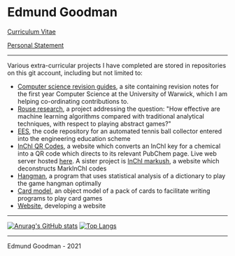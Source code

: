 # Edmund Goodman

[Curriculum Vitae](https://github.com/EdmundGoodman/EdmundGoodman/blob/master/edmundGoodmanCV.pdf)

[Personal Statement](https://github.com/EdmundGoodman/EdmundGoodman/blob/master/edmundGoodmanStatement.pdf)

***

Various extra-curricular projects I have completed are stored in repositories on this git account, including but not limited to:
   - [Computer science revision guides](https://github.com/arkamnite/dcs-notes.github.io), a site containing revision notes for the first year Computer Science at the University of Warwick, which I am helping co-ordinating contributions to.
   - [Rouse research](https://github.com/EdmundGoodman/rouse-research), a project addressing the question: "How effective are machine learning algorithms compared with traditional analytical techniques, with respect to playing abstract games?"
   - [EES](https://github.com/EdmundGoodman/EES), the code repository for an automated tennis ball collector entered into the engineering education scheme
   - [InChI QR Codes](https://github.com/EdmundGoodman/InChiQRCodes), a website which converts an InChI key for a chemical into a QR code which directs to its relevant PubChem page. Live web server hosted [here](http://www-rinchi.ch.cam.ac.uk/qrinchi/). A sister project is [InChI markush](https://github.com/EdmundGoodman/InChiMarkush), a website which deconstructs MarkInChI codes
   - [Hangman](https://github.com/EdmundGoodman/hangman-solver), a program that uses statistical analysis of a dictionary to play the game hangman optimally
   - [Card model](https://github.com/EdmundGoodman/cardModel), an object model of a pack of cards to facilitate writing programs to play card games
   - [Website](https://github.com/EdmundGoodman/EdmundGoodman.github.io), developing a website


***

[![Anurag's GitHub stats](https://github-readme-stats.vercel.app/api?username=EdmundGoodman&count_private=true&show_icons=true)](https://github.com/anuraghazra/github-readme-stats)
[![Top Langs](https://github-readme-stats.vercel.app/api/top-langs/?username=EdmundGoodman&hide=c%2B%2B&layout=compact)](https://github.com/anuraghazra/github-readme-stats)

***


Edmund Goodman \- 2021
